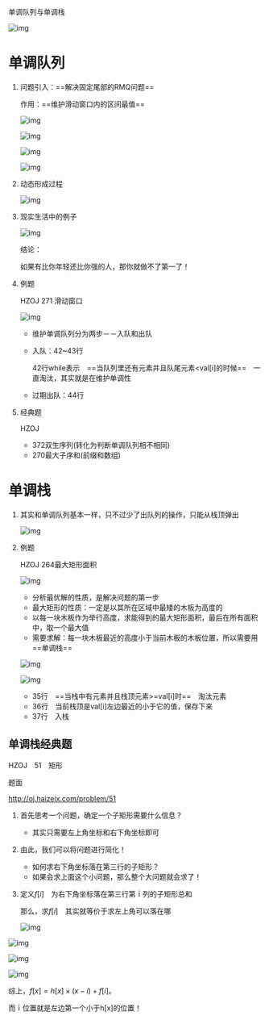 单调队列与单调栈

![img](https://wx1.sinaimg.cn/mw690/005LasY6gy1gnisa3t0obj30ll0ew799.jpg)





# 单调队列

1. 问题引入：==解决固定尾部的RMQ问题==

   作用：==维护滑动窗口内的区间最值==

   ![img](https://wx4.sinaimg.cn/mw690/005LasY6gy1gnczfebt50j31490qhwx4.jpg)

   

   ![img](https://wx4.sinaimg.cn/mw690/005LasY6gy1gnczhdab9wj30za0lt7f8.jpg)

   ![img](https://wx3.sinaimg.cn/mw690/005LasY6gy1gnczizdtqzj30zw0kwwnz.jpg)

   ![img](https://wx2.sinaimg.cn/mw690/005LasY6gy1gnczozix4wj31440ry4i2.jpg)

2. 动态形成过程

   ![img](https://wx4.sinaimg.cn/mw690/005LasY6gy1gnczmkt7bgj31bu0t0kfn.jpg)

3. 现实生活中的例子

   ![img](https://wx1.sinaimg.cn/mw690/005LasY6gy1gnczq9f8c2j31820r019h.jpg)

   结论：

   如果有比你年轻还比你强的人，那你就做不了第一了！

4. 例题

   HZOJ 271 滑动窗口

   ![img](https://wx3.sinaimg.cn/mw690/005LasY6gy1gnh5htdldrj30xh093jyt.jpg)

   + 维护单调队列分为两步－－入队和出队

   + 入队：42~43行

     42行while表示　==当队列里还有元素并且队尾元素<val[i]的时候==　一直淘汰，其实就是在维护单调性

   + 过期出队：44行
   

5. 经典题

   HZOJ

   + 372双生序列(转化为判断单调队列相不相同)
   + 270最大子序和(前缀和数组)



# 单调栈

1. 其实和单调队列基本一样，只不过少了出队列的操作，只能从栈顶弹出

   ![img](https://wx1.sinaimg.cn/mw690/005LasY6gy1gnisa3t0obj30ll0ew799.jpg)

2. 例题

   HZOJ 264最大矩形面积

   ![img](https://wx3.sinaimg.cn/mw690/005LasY6gy1gnisl6nvpsj30vd0ewdrl.jpg)

   + 分析最优解的性质，是解决问题的第一步
   + 最大矩形的性质：一定是以其所在区域中最矮的木板为高度的
   + 以每一块木板作为举行高度，求能得到的最大矩形面积，最后在所有面积中，取一个最大值
   + 需要求解：每一块木板最近的高度小于当前木板的木板位置，所以需要用==单调栈==

   ![img](https://wx3.sinaimg.cn/mw690/005LasY6gy1gnit7iv8pcj30wx0f2qb3.jpg)

   ![img](https://wx3.sinaimg.cn/mw690/005LasY6gy1gnitc6byf5j30hc05kmyr.jpg)

   

   + 35行　==当栈中有元素并且栈顶元素>=val[i]时==　淘汰元素
   + 36行　当前栈顶是val[i]左边最近的小于它的值，保存下来
   + 37行　入栈

   



## 单调栈经典题

HZOJ　51　矩形

题面

http://oj.haizeix.com/problem/51

1. 首先思考一个问题，确定一个子矩形需要什么信息？

   + 其实只需要左上角坐标和右下角坐标即可

2. 由此，我们可以将问题进行简化！

   + 如何求右下角坐标落在第三行的子矩形？
   + 如果会求上面这个小问题，那么整个大问题就会求了！

3. 定义$f[i]$　为右下角坐标落在第三行第ｉ列的子矩形总和

   那么，求$f[i]$　其实就等价于求左上角可以落在哪

   ![img](https://wx2.sinaimg.cn/mw690/005LasY6gy1gnm70w1g6hj30xk0g2ws1.jpg)

   

![img](https://wx2.sinaimg.cn/mw690/005LasY6gy1gnm77a8tfwj30x60f7n85.jpg)

![img](https://wx1.sinaimg.cn/mw690/005LasY6gy1gnm78uq9v9j30wh0eatj8.jpg)

![img](https://wx4.sinaimg.cn/mw690/005LasY6gy1gnm79tvujnj30q70esq91.jpg)

综上，$f[x] = h[x] \times (x - i) + f[i]$。

而ｉ位置就是左边第一个小于h[x]的位置！